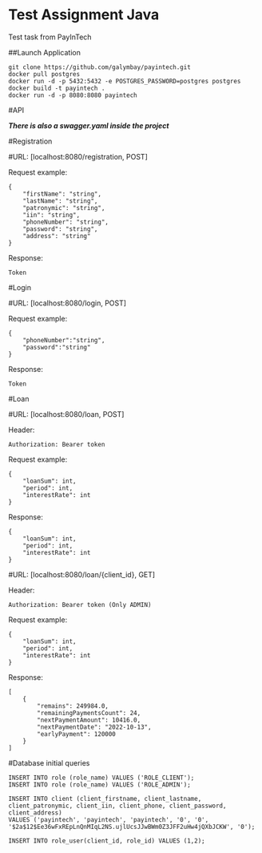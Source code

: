 # Test Assignment Java
Test task from PayInTech

##Launch Application

    git clone https://github.com/galymbay/payintech.git
    docker pull postgres
    docker run -d -p 5432:5432 -e POSTGRES_PASSWORD=postgres postgres
    docker build -t payintech .
    docker run -d -p 8080:8080 payintech


#API

***There is also a swagger.yaml inside the project***


#Registration

#URL: [localhost:8080/registration, POST]

Request example:

    {
        "firstName": "string",
        "lastName": "string",
        "patronymic": "string",
        "iin": "string",
        "phoneNumber": "string",
        "password": "string",
        "address": "string"
    }
Response:

    Token

#Login

#URL: [localhost:8080/login, POST]

Request example:

    {
        "phoneNumber":"string",
        "password":"string"
    }
Response:

    Token


#Loan

#URL: [localhost:8080/loan, POST]

Header:

    Authorization: Bearer token

Request example:

    {
        "loanSum": int,
        "period": int,
        "interestRate": int
    }
Response:

    {
        "loanSum": int,
        "period": int,
        "interestRate": int
    }

#URL: [localhost:8080/loan/{client_id}, GET]

Header:

    Authorization: Bearer token (Only ADMIN)

Request example:

    {
        "loanSum": int,
        "period": int,
        "interestRate": int
    }
Response:

    [
        {
            "remains": 249984.0,
            "remainingPaymentsCount": 24,
            "nextPaymentAmount": 10416.0,
            "nextPaymentDate": "2022-10-13",
            "earlyPayment": 120000
        }
    ]

#Database initial queries

    INSERT INTO role (role_name) VALUES ('ROLE_CLIENT');
    INSERT INTO role (role_name) VALUES ('ROLE_ADMIN');
    
    INSERT INTO client (client_firstname, client_lastname, client_patronymic, client_iin, client_phone, client_password, client_address)
    VALUES ('payintech', 'payintech', 'payintech', '0', '0', '$2a$12$Ee36wFxREpLnQnMIqL2NS.ujlUcsJJwBWm0Z3JFF2uHw4jQXbJCKW', '0');
    
    INSERT INTO role_user(client_id, role_id) VALUES (1,2);